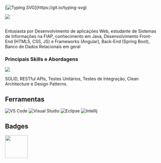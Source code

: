 [![Typing SVG](https://readme-typing-svg.herokuapp.com/?color=000000&size=35&center=true&vCenter=true&width=1000&lines=Olá,+Me+chamo+Alexandre.;Bem+vindo+ao+meu+perfil+=%29.)](https://git.io/typing-svg)

<div align="left">
  <a href="https://www.linkedin.com/in/alexandre-aguiar-martins-949228229/"><img src="https://img.shields.io/badge/linkedin-%230077B5.svg?style=for-the-badge&logo=linkedin&logoColor=white"/></a>
</div>
<br>
<p>Entusiasta por Desenvolvimento de aplicações Web, estudante de Sistemas de Informações na FIAP, conhecimento em Java, Desenvolvimento Front-End (HTML5, CSS, JS) e Frameworks (Angular), Back-End (Spring Boot), Banco de Dados Relacionais em geral</p>

### Principais Skills e Abordagens
<p align="left">
  <a href="https://skillicons.dev">
    <img src="https://skillicons.dev/icons?i=aws,angular,java,spring,mysql,postgres,html,css,ts,js,selenium,git&theme=light" />
  </a>
</p>

SOLID,
RESTful APIs,
Testes Unitários,
Testes de Integração,
Clean Architecture
e Design Patterns.

## Ferramentas
![VS Code](https://img.shields.io/badge/VSCode-0078D4?style=for-the-badge&logo=visual%20studio%20code&logoColor=white)
![Visual Studio](https://img.shields.io/badge/Visual_Studio-5C2D91?style=for-the-badge&logo=visual%20studio&logoColor=white)
![Eclipse](https://img.shields.io/badge/Eclipse-2C2255?style=for-the-badge&logo=eclipse&logoColor=white)
![Intellij](https://img.shields.io/badge/Intellij-2C2255?style=for-the-badge&logo=eclipse&logoColor=white)

## Badges
<p align="left">
    <img src="https://d1.awsstatic.com/training-and-certification/certification-badges/AWS-Certified-Cloud-Practitioner_badge.634f8a21af2e0e956ed8905a72366146ba22b74c.png" width="75" />
</p>
